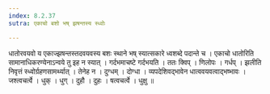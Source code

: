 ```yaml
---
index: 8.2.37
sutra: एकाचो बशो भष् झषन्तस्य स्ध्वोः

---
```

 धातोरवयवो य एकाज्झषन्तस्तदवयवस्य बशः स्थाने भष् स्यात्सकारे ध्वशब्दे पदान्ते च । एकाचो धातोरिति सामानाधिकरण्येनाऽन्वये तु इह न स्यात् । गर्दभमाचष्टे गर्दभयति । ततः क्विप् । णिलोपः । गर्धप् । झलीति निवृत्तं स्ध्वोर्ग्रहणसामर्थ्यात् । तेनेह न । दुग्धम् । दोग्धा । व्यपदेशिवद्भावेन धात्ववयवत्वाद्भष्भावः । जश्त्वचर्त्वे । धुक् । धुग् । दुहौ । दुहः । षत्वचर्त्वे । धुक्षु ॥ 
